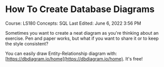 # How To Create Database Diagrams

Course: LS180
Concepts: SQL
Last Edited: June 6, 2022 3:56 PM

Sometimes you want to create a neat diagram as you're thinking about an exercise. Pen and paper works, but what if you want to share it or to keep the style consistent?

You can easily draw Entity-Relationship diagram with: [https://dbdiagram.io/home](https://dbdiagram.io/home). It's free!